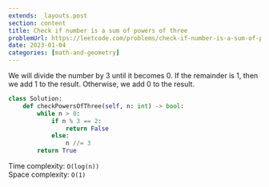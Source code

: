 ```yaml
---
extends: _layouts.post
section: content
title: Check if number is a sum of powers of three
problemUrl: https://leetcode.com/problems/check-if-number-is-a-sum-of-powers-of-three/
date: 2023-01-04
categories: [math-and-geometry]
---
```


We will divide the number by 3 until it becomes 0. If the remainder is 1, then we add 1 to the result. Otherwise, we add 0 to the result.

```python
class Solution:
    def checkPowersOfThree(self, n: int) -> bool:
        while n > 0:
            if n % 3 == 2:
                return False
            else:
                n //= 3
        return True
```

Time complexity: `O(log(n))` <br/>
Space complexity: `O(1)`